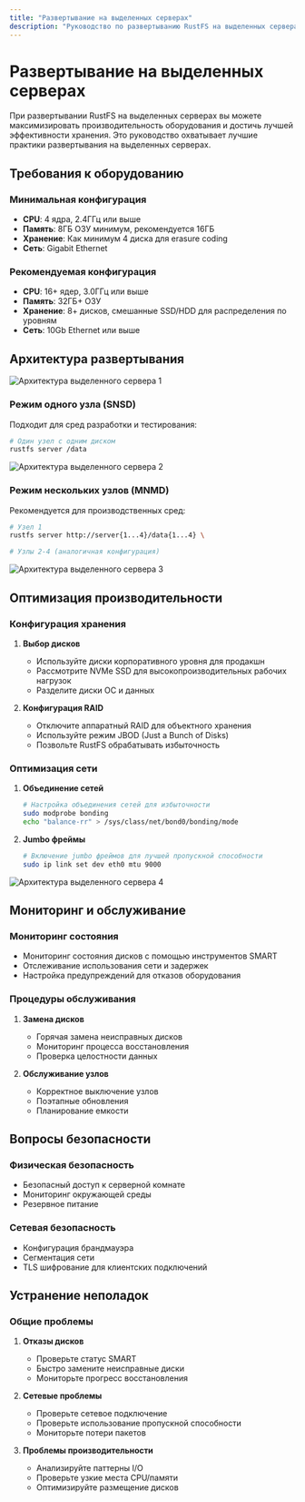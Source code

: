 ```yaml
---
title: "Развертывание на выделенных серверах"
description: "Руководство по развертыванию RustFS на выделенных серверах для максимальной производительности оборудования"
---
```


# Развертывание на выделенных серверах

При развертывании RustFS на выделенных серверах вы можете максимизировать производительность оборудования и достичь лучшей эффективности хранения. Это руководство охватывает лучшие практики развертывания на выделенных серверах.

## Требования к оборудованию

### Минимальная конфигурация

- **CPU**: 4 ядра, 2.4ГГц или выше
- **Память**: 8ГБ ОЗУ минимум, рекомендуется 16ГБ
- **Хранение**: Как минимум 4 диска для erasure coding
- **Сеть**: Gigabit Ethernet

### Рекомендуемая конфигурация

- **CPU**: 16+ ядер, 3.0ГГц или выше
- **Память**: 32ГБ+ ОЗУ
- **Хранение**: 8+ дисков, смешанные SSD/HDD для распределения по уровням
- **Сеть**: 10Gb Ethernet или выше

## Архитектура развертывания

![Архитектура выделенного сервера 1](./images/sec2-1.png)

### Режим одного узла (SNSD)

Подходит для сред разработки и тестирования:

```bash
# Один узел с одним диском
rustfs server /data
```

![Архитектура выделенного сервера 2](./images/sec2-2.png)

### Режим нескольких узлов (MNMD)

Рекомендуется для производственных сред:

```bash
# Узел 1
rustfs server http://server{1...4}/data{1...4} \

# Узлы 2-4 (аналогичная конфигурация)
```

![Архитектура выделенного сервера 3](./images/sec2-3.png)

## Оптимизация производительности

### Конфигурация хранения

1. **Выбор дисков**
   - Используйте диски корпоративного уровня для продакшн
   - Рассмотрите NVMe SSD для высокопроизводительных рабочих нагрузок
   - Разделите диски ОС и данных

2. **Конфигурация RAID**
   - Отключите аппаратный RAID для объектного хранения
   - Используйте режим JBOD (Just a Bunch of Disks)
   - Позвольте RustFS обрабатывать избыточность

### Оптимизация сети

1. **Объединение сетей**

   ```bash
   # Настройка объединения сетей для избыточности
   sudo modprobe bonding
   echo "balance-rr" > /sys/class/net/bond0/bonding/mode
   ```

2. **Jumbo фреймы**

   ```bash
   # Включение jumbo фреймов для лучшей пропускной способности
   sudo ip link set dev eth0 mtu 9000
   ```

![Архитектура выделенного сервера 4](./images/sec2-4.png)

## Мониторинг и обслуживание

### Мониторинг состояния

- Мониторинг состояния дисков с помощью инструментов SMART
- Отслеживание использования сети и задержек
- Настройка предупреждений для отказов оборудования

### Процедуры обслуживания

1. **Замена дисков**
   - Горячая замена неисправных дисков
   - Мониторинг процесса восстановления
   - Проверка целостности данных

2. **Обслуживание узлов**
   - Корректное выключение узлов
   - Поэтапные обновления
   - Планирование емкости

## Вопросы безопасности

### Физическая безопасность

- Безопасный доступ к серверной комнате
- Мониторинг окружающей среды
- Резервное питание

### Сетевая безопасность

- Конфигурация брандмауэра
- Сегментация сети
- TLS шифрование для клиентских подключений

## Устранение неполадок

### Общие проблемы

1. **Отказы дисков**
   - Проверьте статус SMART
   - Быстро замените неисправные диски
   - Мониторьте прогресс восстановления

2. **Сетевые проблемы**
   - Проверьте сетевое подключение
   - Проверьте использование пропускной способности
   - Мониторьте потери пакетов

3. **Проблемы производительности**
   - Анализируйте паттерны I/O
   - Проверьте узкие места CPU/памяти
   - Оптимизируйте размещение дисков

